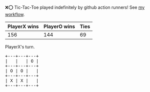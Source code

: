 :x::o: Tic-Tac-Toe played indefinitely by github action runners! See [my workflow](.github/workflows/play.yaml).

|PlayerX wins|PlayerO wins|Ties|
|-|-|-|
|156|144|69|

PlayerX's turn.

<pre>
+---+---+---+
|   |   | O |
+---+---+---+
| O | O |   |
+---+---+---+
| X | X |   |
+---+---+---+
</pre>